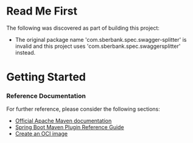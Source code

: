 # Read Me First
The following was discovered as part of building this project:

* The original package name 'com.sberbank.spec.swagger-splitter' is invalid and this project uses 'com.sberbank.spec.swaggersplitter' instead.

# Getting Started

### Reference Documentation
For further reference, please consider the following sections:

* [Official Apache Maven documentation](https://maven.apache.org/guides/index.html)
* [Spring Boot Maven Plugin Reference Guide](https://docs.spring.io/spring-boot/docs/2.3.5.RELEASE/maven-plugin/reference/html/)
* [Create an OCI image](https://docs.spring.io/spring-boot/docs/2.3.5.RELEASE/maven-plugin/reference/html/#build-image)

